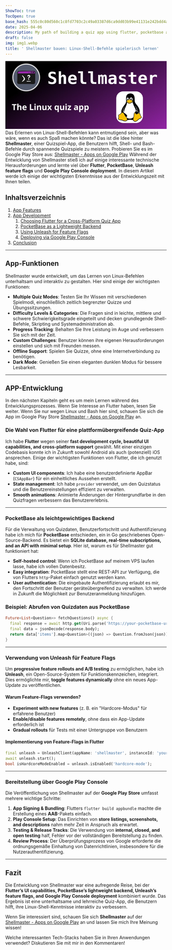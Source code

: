 ```yaml
---
ShowToc: true
TocOpen: true
base_hash: 555c0c80d560c1c8fd7703c2c49a03387d6ca9dd03b99e41131e242bdd4a0f64
date: 2025-04-06
description: My path of building a quiz app using flutter, pocketbase and unleash
draft: false
img: img1.webp
title: ' Shellmaster bauen: Linux-Shell-Befehle spielerisch lernen'
---
```


![header-image](img1.webp)
Das Erlernen von Linux-Shell-Befehlen kann entmutigend sein, aber was wäre, wenn es auch Spaß machen könnte? Das ist die Idee hinter **Shellmaster**, einer Quizspiel-App, die Benutzern hilft, Shell- und Bash-Befehle durch spannende Quizspiele zu meistern.
Probieren Sie es im Google Play Store aus: [Shellmaster - Apps on Google Play](https://play.google.com/store/apps/details?id=com.matschcode.shellmaster)
Während der Entwicklung von Shellmaster stieß ich auf einige interessante technische Herausforderungen und lernte viel über **Flutter**, **PocketBase**, **Unleash feature flags** und **Google Play Console deployment**. In diesem Artikel werde ich einige der wichtigsten Erkenntnisse aus der Entwicklungszeit mit Ihnen teilen.
## Inhaltsverzeichnis

1. [App Features](#app-features)
2. [App Development](#app-development)
	1. [Choosing Flutter for a Cross-Platform Quiz App](#choosing-flutter-for-a-cross-platform-quiz-app)
	2. [PocketBase as a Lightweight Backend](#pocketbase-as-a-lightweight-backend)
	3. [Using Unleash for Feature Flags](#using-unleash-for-feature-flags)
	4. [Deploying via Google Play Console](#deploying-via-google-play-console)
3. [Conclusion](#conclusion)


---

## App-Funktionen

Shellmaster wurde entwickelt, um das Lernen von Linux-Befehlen unterhaltsam und interaktiv zu gestalten. Hier sind einige der wichtigsten Funktionen:

- **Multiple Quiz Modes**: Testen Sie Ihr Wissen mit verschiedenen Spielmodi, einschließlich zeitlich begrenzter Quizze und Übungssitzungen.
- **Difficulty Levels & Categories**: Die Fragen sind in leichte, mittlere und schwere Schwierigkeitsgrade eingeteilt und decken grundlegende Shell-Befehle, Skripting und Systemadministration ab.
- **Progress Tracking**: Behalten Sie Ihre Leistung im Auge und verbessern Sie sich mit der Zeit.
- **Custom Challenges**: Benutzer können ihre eigenen Herausforderungen einstellen und sich mit Freunden messen.
- **Offline Support**: Spielen Sie Quizze, ohne eine Internetverbindung zu benötigen.
- **Dark Mode**: Genießen Sie einen eleganten dunklen Modus für bessere Lesbarkeit.

---

## APP-Entwicklung

In den nächsten Kapiteln geht es um mein Lernen während des Entwicklungsprozesses.
Wenn Sie Interesse an Flutter haben, lesen Sie weiter. Wenn Sie nur wegen Linux und Bash hier sind, schauen Sie sich die App im Google Play Store [Shellmaster - Apps on Google Play](https://play.google.com/store/apps/details?id=com.matschcode.shellmaster) an.
### Die Wahl von Flutter für eine plattformübergreifende Quiz-App

Ich habe **Flutter** wegen seiner **fast development cycle, beautiful UI capabilities, and cross-platform support** gewählt. Mit einer einzigen Codebasis konnte ich in Zukunft sowohl Android als auch (potenziell) iOS ansprechen. Einige der wichtigsten Funktionen von Flutter, die ich genutzt habe, sind:

- **Custom UI components**: Ich habe eine benutzerdefinierte AppBar (`CSAppBar`) für ein einheitliches Aussehen erstellt.
- **State management**: Ich habe `provider` verwendet, um den Quizstatus und die Benutzereinstellungen effizient zu verwalten.
- **Smooth animations**: Animierte Änderungen der Hintergrundfarbe in den Quizfragen verbessern das Benutzererlebnis.

---

### PocketBase als leichtgewichtiges Backend

Für die Verwaltung von Quizdaten, Benutzerfortschritt und Authentifizierung habe ich mich für **PocketBase** entschieden, ein in Go geschriebenes Open-Source-Backend. Es bietet ein **SQLite database, real-time subscriptions, and an API with minimal setup**. Hier ist, warum es für Shellmaster gut funktioniert hat:

- **Self-hosted control**: Wenn ich PocketBase auf meinem VPS laufen lasse, habe ich vollen Datenbesitz.
- **Easy integration**: PocketBase stellt eine REST-API zur Verfügung, die von Flutters `http`-Paket einfach genutzt werden kann.
- **User authentication**: Die eingebaute Authentifizierung erlaubt es mir, den Fortschritt der Benutzer geräteübergreifend zu verwalten. Ich werde in Zukunft die Möglichkeit zur Benutzeranmeldung hinzufügen.

### Beispiel: Abrufen von Quizdaten aus PocketBase

```dart
Future<List<Question>> fetchQuestions() async {
  final response = await http.get(Uri.parse('https://your-pocketbase-url/api/collections/questions/records'));
  final data = jsonDecode(response.body);
  return data['items'].map<Question>((json) => Question.fromJson(json)).toList();
}
```

---

### Verwendung von Unleash für Feature Flags

Um **progressive feature rollouts and A/B testing** zu ermöglichen, habe ich **Unleash**, ein Open-Source-System für Funktionskennzeichen, integriert. Dies ermöglichte mir, **toggle features dynamically** ohne ein neues App-Update zu veröffentlichen.

#### Warum Feature-Flags verwenden?

- **Experiment with new features** (z. B. ein "Hardcore-Modus" für erfahrene Benutzer)
- **Enable/disable features remotely**, ohne dass ein App-Update erforderlich ist
- **Gradual rollouts** für Tests mit einer Untergruppe von Benutzern

#### Implementierung von Feature-Flags in Flutter

```dart
final unleash = UnleashClient(appName: 'shellmaster', instanceId: 'your-instance-id', url: 'https://your-unleash-server');
await unleash.start();
bool isHardcoreModeEnabled = unleash.isEnabled('hardcore-mode');
```

---

### Bereitstellung über Google Play Console

Die Veröffentlichung von Shellmaster auf der **Google Play Store** umfasst mehrere wichtige Schritte:

1. **App Signing & Bundling**: Flutters `flutter build appbundle` machte die Erstellung eines **AAB**-Pakets einfach.
2. **Play Console Setup**: Das Einrichten von **store listings, screenshots, and descriptions** nahm mehr Zeit in Anspruch als erwartet.
3. **Testing & Release Tracks**: Die Verwendung von **internal, closed, and open testing** half, Fehler vor der vollständigen Bereitstellung zu finden.
4. **Review Process**: Der Überprüfungsprozess von Google erforderte die ordnungsgemäße Einhaltung von Datenrichtlinien, insbesondere für die Nutzerauthentifizierung.


---

## Fazit

Die Entwicklung von Shellmaster war eine aufregende Reise, bei der **Flutter’s UI capabilities, PocketBase’s lightweight backend, Unleash’s feature flags, and Google Play Console deployment** kombiniert wurde. Das Ergebnis ist eine unterhaltsame und lehrreiche Quiz-App, die Benutzern hilft, ihre Linux-Shell-Kenntnisse interaktiv zu verbessern.

Wenn Sie interessiert sind, schauen Sie sich **Shellmaster** auf der [Shellmaster - Apps on Google Play](https://play.google.com/store/apps/details?id=com.matschcode.shellmaster) an und lassen Sie mich Ihre Meinung wissen!

Welche interessanten Tech-Stacks haben Sie in Ihren Anwendungen verwendet? Diskutieren Sie mit mir in den Kommentaren!